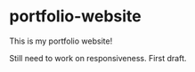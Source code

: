 # portfolio-website
This is my portfolio website!

Still need to work on responsiveness. First draft.